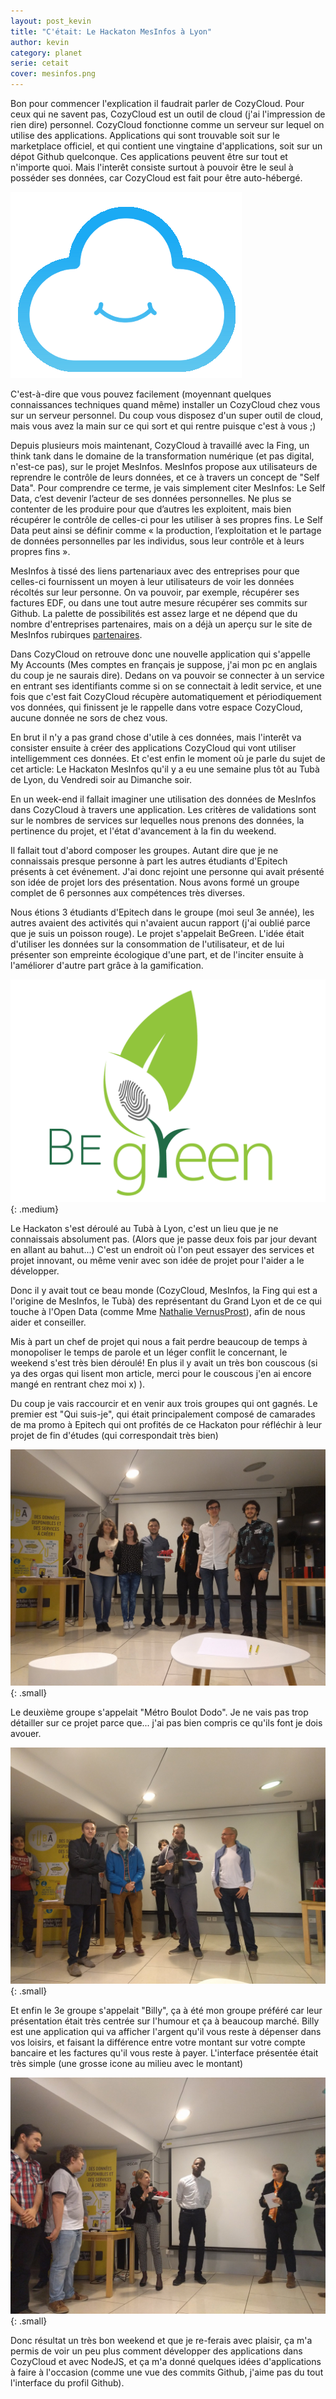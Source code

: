 ```yaml
---
layout: post_kevin
title: "C'était: Le Hackaton MesInfos à Lyon"
author: kevin
category: planet
serie: cetait
cover: mesinfos.png
---
```


Bon pour commencer l'explication il faudrait parler de CozyCloud. Pour ceux qui ne savent pas, CozyCloud est un outil de cloud (j'ai l'impression de rien dire) personnel. CozyCloud fonctionne comme un serveur sur lequel on utilise des applications. Applications qui sont trouvable soit sur le marketplace officiel, et qui contient une vingtaine d'applications, soit sur un dépot Github quelconque. Ces applications peuvent être sur tout et n'importe quoi. Mais l'interêt consiste surtout à pouvoir être le seul à posséder ses données, car CozyCloud est fait pour être auto-hébergé.

<!--break-->

![Cozycloud](/images/cozy_01.png)

C'est-à-dire que vous pouvez facilement (moyennant quelques connaissances techniques quand même) installer un CozyCloud chez vous sur un serveur personnel. Du coup vous disposez d'un super outil de cloud, mais vous avez la main sur ce qui sort et qui rentre puisque c'est à vous ;)

Depuis plusieurs mois maintenant, CozyCloud à travaillé avec la Fing, un think tank dans le domaine de la transformation numérique (et pas digital, n'est-ce pas), sur le projet MesInfos. MesInfos propose aux utilisateurs de reprendre le contrôle de leurs données, et ce à travers un concept de "Self Data". Pour comprendre ce terme, je vais simplement citer MesInfos: Le Self Data, c’est devenir l’acteur de ses données personnelles. Ne plus se contenter de les produire pour que d’autres les exploitent, mais bien récupérer le contrôle de celles-ci pour les utiliser à ses propres fins. Le Self Data peut ainsi se définir comme « la production, l’exploitation et le partage de données personnelles par les individus, sous leur contrôle et à leurs propres fins ».

MesInfos à tissé des liens partenariaux avec des entreprises pour que celles-ci fournissent un moyen à leur utilisateurs de voir les données récoltés sur leur personne. On va pouvoir, par exemple, récupérer ses factures EDF, ou dans une tout autre mesure récupérer ses commits sur Github. La palette de possibilités est assez large et ne dépend que du nombre d'entreprises partenaires, mais on a déjà un aperçu sur le site de MesInfos rubirques [partenaires](http://mesinfos.fing.org/partenaires/).

Dans CozyCloud on retrouve donc une nouvelle application qui s'appelle My Accounts (Mes comptes en français je suppose, j'ai mon pc en anglais du coup je ne saurais dire). Dedans on va pouvoir se connecter à un service en entrant ses identifiants comme si on se connectait à ledit service, et une fois que c'est fait CozyCloud récupère automatiquement et périodiquement vos données, qui finissent je le rappelle dans votre espace CozyCloud, aucune donnée ne sors de chez vous.

En brut il n'y a pas grand chose d'utile à ces données, mais l'interêt va consister ensuite à créer des applications CozyCloud qui vont utiliser intelligemment ces données. Et c'est enfin le moment où je parle du sujet de cet article: Le Hackaton MesInfos qu'il y a eu une semaine plus tôt au Tubà de Lyon, du Vendredi soir au Dimanche soir.

En un week-end il fallait imaginer une utilisation des données de MesInfos dans CozyCloud à travers une application. Les critères de validations sont sur le nombres de services sur lequelles nous prenons des données, la pertinence du projet, et l'état d'avancement à la fin du weekend.

Il fallait tout d'abord composer les groupes. Autant dire que je ne connaissais presque personne à part les autres étudiants d'Epitech présents à cet événement. J'ai donc rejoint une personne qui avait présenté son idée de projet lors des présentation. Nous avons formé un groupe complet de 6 personnes aux compétences très diverses.

Nous étions 3 étudiants d'Epitech dans le groupe (moi seul 3e année), les autres avaient des activités qui n'avaient aucun rapport (j'ai oublié parce que je suis un poisson rouge). Le projet s'appelait BeGreen. L'idée était d'utiliser les données sur la consommation de l'utilisateur, et de lui présenter son empreinte écologique d'une part, et de l'inciter ensuite à l'améliorer d'autre part grâce à la gamification.

![BeGreen Logo](/images/begreen.png){: .medium}

Le Hackaton s'est déroulé au Tubà à Lyon, c'est un lieu que je ne connaissais absolument pas. (Alors que je passe deux fois par jour devant en allant au bahut...) C'est un endroit où l'on peut essayer des services et projet innovant, ou même venir avec son idée de projet pour l'aider a le développer.

Donc il y avait tout ce beau monde (CozyCloud, MesInfos, la Fing qui est a l'origine de MesInfos, le Tubà) des représentant du Grand Lyon et de ce qui touche à l'Open Data (comme Mme [Nathalie VernusProst](https://twitter.com/n_vernus_prost)), afin de nous aider et conseiller.

Mis à part un chef de projet qui nous a fait perdre beaucoup de temps à monopoliser le temps de parole et un léger conflit le concernant, le weekend s'est très bien déroulé! En plus il y avait un très bon couscous (si ya des orgas qui lisent mon article, merci pour le couscous j'en ai encore mangé en rentrant chez moi x) ).

Du coup je vais raccourcir et en venir aux trois groupes qui ont gagnés. Le premier est "Qui suis-je", qui était principalement composé de camarades de ma promo à Epitech qui ont profités de ce Hackaton pour réfléchir à leur projet de fin d'études (qui correspondait très bien)

![Qui suis-je](/images/mesinfos_01.jpeg){: .small}

Le deuxième groupe s'appelait "Métro Boulot Dodo". Je ne vais pas trop détailler sur ce projet parce que... j'ai pas bien compris ce qu'ils font je dois avouer.

![Metro boulot dodo](/images/mesinfos_02.jpeg){: .small}

Et enfin le 3e groupe s'appelait "Billy", ça à été mon groupe préféré car leur présentation était très centrée sur l'humour et ça à beaucoup marché. Billy est une application qui va afficher l'argent qu'il vous reste à dépenser dans vos loisirs, et faisant la différence entre votre montant sur votre compte bancaire et les factures qu'il vous reste à payer. L'interface présentée était très simple (une grosse icone au milieu avec le montant)

![Billy](/images/mesinfos_03.jpg){: .small}

Donc résultat un très bon weekend et que je re-ferais avec plaisir, ça m'a permis de voir un peu plus comment développer des applications dans CozyCloud et avec NodeJS, et ça m'a donné quelques idées d'applications à faire à l'occasion (comme une vue des commits Github, j'aime pas du tout l'interface du profil Github).

